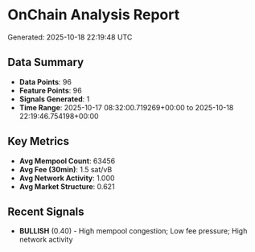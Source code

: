 # OnChain Analysis Report
Generated: 2025-10-18 22:19:48 UTC

## Data Summary
- **Data Points**: 96
- **Feature Points**: 96
- **Signals Generated**: 1
- **Time Range**: 2025-10-17 08:32:00.719269+00:00 to 2025-10-18 22:19:46.754198+00:00

## Key Metrics
- **Avg Mempool Count**: 63456
- **Avg Fee (30min)**: 1.5 sat/vB
- **Avg Network Activity**: 1.000
- **Avg Market Structure**: 0.621

## Recent Signals
- **BULLISH** (0.40) - High mempool congestion; Low fee pressure; High network activity
